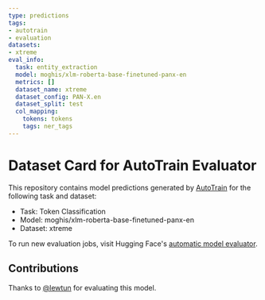 ```yaml
---
type: predictions
tags:
- autotrain
- evaluation
datasets:
- xtreme
eval_info:
  task: entity_extraction
  model: moghis/xlm-roberta-base-finetuned-panx-en
  metrics: []
  dataset_name: xtreme
  dataset_config: PAN-X.en
  dataset_split: test
  col_mapping:
    tokens: tokens
    tags: ner_tags
---
```

# Dataset Card for AutoTrain Evaluator

This repository contains model predictions generated by [AutoTrain](https://huggingface.co/autotrain) for the following task and dataset:

* Task: Token Classification
* Model: moghis/xlm-roberta-base-finetuned-panx-en
* Dataset: xtreme

To run new evaluation jobs, visit Hugging Face's [automatic model evaluator](https://huggingface.co/spaces/autoevaluate/model-evaluator).

## Contributions

Thanks to [@lewtun](https://huggingface.co/lewtun) for evaluating this model.